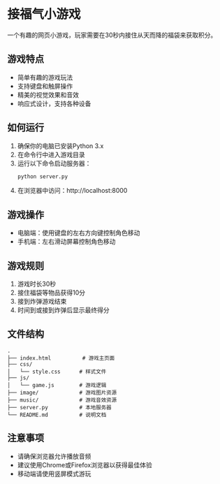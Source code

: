 # 接福气小游戏

一个有趣的网页小游戏，玩家需要在30秒内接住从天而降的福袋来获取积分。

## 游戏特点

- 简单有趣的游戏玩法
- 支持键盘和触屏操作
- 精美的视觉效果和音效
- 响应式设计，支持各种设备

## 如何运行

1. 确保你的电脑已安装Python 3.x
2. 在命令行中进入游戏目录
3. 运行以下命令启动服务器：
   ```bash
   python server.py
   ```
4. 在浏览器中访问：http://localhost:8000

## 游戏操作

- 电脑端：使用键盘的左右方向键控制角色移动
- 手机端：左右滑动屏幕控制角色移动

## 游戏规则

1. 游戏时长30秒
2. 接住福袋等物品获得10分
3. 接到炸弹游戏结束
4. 时间到或接到炸弹后显示最终得分

## 文件结构

```
.
├── index.html          # 游戏主页面
├── css/
│   └── style.css      # 样式文件
├── js/
│   └── game.js        # 游戏逻辑
├── image/             # 游戏图片资源
├── music/             # 游戏音效资源
├── server.py          # 本地服务器
└── README.md          # 说明文档
```

## 注意事项

- 请确保浏览器允许播放音频
- 建议使用Chrome或Firefox浏览器以获得最佳体验
- 移动端请使用竖屏模式游玩 
